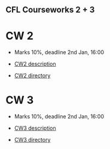 ## CFL Courseworks 2 + 3


# CW 2

* Marks 10%, deadline 2nd Jan, 16:00

* [CW2 description](https://nms.kcl.ac.uk/christian.urban/cfl/cws/cw02.pdf) 

* [CW2 directory](cw2/README2.md)



# CW 3

* Marks 10%, deadline 2nd Jan, 16:00

* [CW3 description](https://nms.kcl.ac.uk/christian.urban/cfl/cws/cw03.pdf)

* [CW3 directory](cw3/README3.md)


